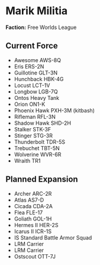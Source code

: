 # Marik Militia
**Faction:** Free Worlds League
## Current Force
- Awesome AWS-8Q
- Eris ERS-2N
- Guillotine GLT-3N
- Hunchback HBK-4G
- Locust LCT-1V
- Longbow LGB-7Q
- Ontos Heavy Tank
- Orion ON1-K
- Phoenix Hawk PXH-3M (kitbash)
- Rifleman RFL-3N
- Shadow Hawk SHD-2H
- Stalker STK-3F
- Stinger STG-3R
- Thunderbolt TDR-5S
- Trebuchet TBT-5N
- Wolverine WVR-6R
- Wraith TR1
## Planned Expansion
- Archer ARC-2R
- Atlas AS7-D
- Cicada CDA-2A
- Flea FLE-17
- Goliath GOL-1H
- Hermes II HER-2S
- Icarus II ICR-1S
- IS Standard Battle Armor Squad
- LRM Carrier
- LRM Carrier
- Ostscout OTT-7J
